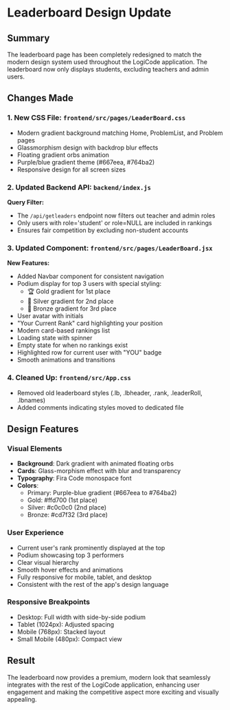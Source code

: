 # Leaderboard Design Update

## Summary

The leaderboard page has been completely redesigned to match the modern design system used throughout the LogiCode application. The leaderboard now only displays students, excluding teachers and admin users.

## Changes Made

### 1. New CSS File: `frontend/src/pages/LeaderBoard.css`

- Modern gradient background matching Home, ProblemList, and Problem pages
- Glassmorphism design with backdrop blur effects
- Floating gradient orbs animation
- Purple/blue gradient theme (#667eea, #764ba2)
- Responsive design for all screen sizes

### 2. Updated Backend API: `backend/index.js`

**Query Filter:**

- The `/api/getleaders` endpoint now filters out teacher and admin roles
- Only users with role='student' or role=NULL are included in rankings
- Ensures fair competition by excluding non-student accounts

### 3. Updated Component: `frontend/src/pages/LeaderBoard.jsx`

**New Features:**

- Added Navbar component for consistent navigation
- Podium display for top 3 users with special styling:
  - 🏆 Gold gradient for 1st place
  - 🥈 Silver gradient for 2nd place
  - 🥉 Bronze gradient for 3rd place
- User avatar with initials
- "Your Current Rank" card highlighting your position
- Modern card-based rankings list
- Loading state with spinner
- Empty state for when no rankings exist
- Highlighted row for current user with "YOU" badge
- Smooth animations and transitions

### 4. Cleaned Up: `frontend/src/App.css`

- Removed old leaderboard styles (.lb, .lbheader, .rank, .leaderRoll, .lbnames)
- Added comments indicating styles moved to dedicated file

## Design Features

### Visual Elements

- **Background**: Dark gradient with animated floating orbs
- **Cards**: Glass-morphism effect with blur and transparency
- **Typography**: Fira Code monospace font
- **Colors**:
  - Primary: Purple-blue gradient (#667eea to #764ba2)
  - Gold: #ffd700 (1st place)
  - Silver: #c0c0c0 (2nd place)
  - Bronze: #cd7f32 (3rd place)

### User Experience

- Current user's rank prominently displayed at the top
- Podium showcasing top 3 performers
- Clear visual hierarchy
- Smooth hover effects and animations
- Fully responsive for mobile, tablet, and desktop
- Consistent with the rest of the app's design language

### Responsive Breakpoints

- Desktop: Full width with side-by-side podium
- Tablet (1024px): Adjusted spacing
- Mobile (768px): Stacked layout
- Small Mobile (480px): Compact view

## Result

The leaderboard now provides a premium, modern look that seamlessly integrates with the rest of the LogiCode application, enhancing user engagement and making the competitive aspect more exciting and visually appealing.

